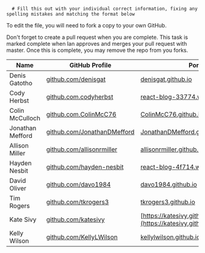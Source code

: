       # Fill this out with your individual correct information, fixing any spelling mistakes and matching the format below

To edit the file, you will need to fork a copy to your own GitHub.

Don't forget to create a pull request when you are complete. This task is marked complete when Ian approves and merges your pull request with master. Once this is complete, you may remove the repo from you forks.

| Name             | GitHub Profile                                                     | Portfolio                                                                                  |
| ---------------- | ------------------------------------------------------------------ | ------------------------------------------------------------------------------------------ |
| Denis Gatotho    | [github.com/denisgat](https://github.com/denisgat)                 | [denisgat.github.io](https://denisgat.github.io)                                           |
| Cody Herbst      | [github.com.codyherbst](https://github.com/codyherbst)             | [react-blog-33774.web.app/](https://react-blog-33774.web.app/)                                       |
| Colin McCulloch  | [github.com.ColinMcC76](https://github.com/ColinMcC76)             | [ColinMcC76.github.io](https://ColinMcC76.github.io/)                                      |
| Jonathan Mefford | [github.com/JonathanDMefford](https://github.com/JonathanDMefford) | [JonathanDMefford.github.io](https://jonathandmefford.github.io/)                          |
| Allison Miller   | [github.com/allisonrmiller](https://github.com/AllisonRMiller)     | [allisonrmiller.github.io](https://allisonrmiller.github.io/)                              |
| Hayden Nesbit    | [github.com/hayden-nesbit](https://github.com/hayden-nesbit)       | [react-blog-4f714.web.app/](https://react-blog-4f714.web.app/)                                 |
| David Oliver     | [github.com/davo1984](https://github.com/davo1984)                 | [davo1984.github.io](https://davo1984.github.io)                                           |
| Tim Rogers       | [github.com/tkrogers3](https://github.com/tkrogers3)               | [tkrogers3.github.io](https://tkrogers3.github.io)                                         |
| Kate Sivy        | [github.com/katesivy](https://github.com/katesivy)                 | [https://katesivy.github.io/ksivy.github.io/](https://katesivy.github.io/ksivy.github.io/) |
| Kelly Wilson     | [github.com/KellyLWilson](https://github.com/KellyLWilson)         | [kellylwilson.github.io](https://kellylwilson.github.io/)                                  |
